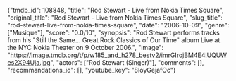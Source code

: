 {"tmdb_id": 108848, "title": "Rod Stewart - Live from Nokia Times Square", "original_title": "Rod Stewart - Live from Nokia Times Square", "slug_title": "rod-stewart-live-from-nokia-times-square", "date": "2006-10-09", "genre": ["Musique"], "score": "0.0/10", "synopsis": "Rod Stewart performs tracks from his \"Still the Same... Great Rock Classics of Our Time\" album Live at the NYC Nokia Theater on 9 October 2006.", "image": "https://image.tmdb.org/t/p/w185_and_h278_bestv2/imrGIrojBM4E4lUQUWes2X94Uja.jpg", "actors": ["Rod Stewart (Singer)"], "comments": [], "recommandations_id": [], "youtube_key": "8IoyGejafOc"}